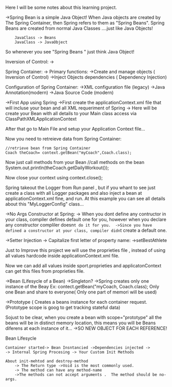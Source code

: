 Here I will be some notes about this learning project.



->Spring Bean is a simple Java Object!
    When Java objects are created by The Spring Container, then Spring refers to them as
"Spring Beans".
    Spring Beans are created from normal Java Classes ....just like Java Objects!

        JavaClass -> Beans
        JavaClass -> JavaObject

So whenever you see "Spring Beans " just think Java Object!


Inversion of Control:
-> 

Spring Container:
-> Primary functions:
    ->Create and manage objects ( Inversion of Control)
    ->Inject Objects dependencies ( Dependency Injection)



Configuration of Spring Container:
    ->XML configuration file (legacy)
    ->Java Annotation(modern)
    ->Java Source Code (modern)

->First App using Spring 
    ->First create the applicationContext.xml file that will incluse your bean and all
XML requeriment of Spring 
        -> Here will be create your Bean with all details to your Main class access via ClassPathXMLApplicationContext
    <bean id="myCoach" class="com.er.springdemo.BaseballCoach">
    </bean>

After that go to Main File and setup your Application Context file...

Now you need to retreieve data from Spring Container:

    //retrieve bean from Spring Container
    Coach theCoach= context.getBean("myCoach",Coach.class);

Now just call methods from your Bean
    //call methods on the bean
    System.out.println(theCoach.getDailyWorkout());

Now close your context using
    context.close();


Spring takeout the Logger from Run panel , but if you whant to see just create a class
with all Logger packages and also inject a bean at applicationContext.xml fine, and run.
At this example you can see all details about this "MyLoggerConfig" class...


->No Args Constructor at Spring:
    -> When you dont define any contructor in your class, compiler defines default one for you, however when 
you declare any constructor compliler doesn`t do it for you. 
    ->Since you have defined a constructor at your class, compiler didn`t create a default one.



->Setter Injection
    -> Capitalize first letter of property name:
        ->setBestAthlete


Just to Improve this project we will use the proprieties file , 
instead of using all values hardcode inside applicationContext.xml file.

Now we can add all values inside sport.proprieties and applicatonContext 
can get this files from proprieties file.




->Bean (Lifesycle of a Bean)
    ->Singleton?
        ->Spring creates only one instance of the Beay
            Ex: contect.getBean("myCoach, Coach.class);
        Only one Bean and share to everyone( Only one part of memori will be used)

->Prototype ( Creates a beans instance for each container request. 
(Prototype scope is goog to get tracking stateful data) 
    <bean id="myCoach" 
        class ="com.er.springdemo.TrackCoach"
        scope="prototype">
    </bean>

Sojust to be clear, when you create a bean with scope="prototype" all the beans will be in distinct memory
location, this means you will be Beans diferens at each instance of it...
    ->SO NEW OBJECT FOR EACH REFERENCE!


Bean Lifesycle 

    Container started-> Bean Insntancied ->Dependencies injected -> 
    -> Internal Spring Procesing -> Your Custom Init Methods

    About init-mehtod and destroy-method
        -> The Return type ->Void is the most commonly used.
        -> The method can have any method-name
        ->The methods can not accept arguments .  The method should be no-args.



